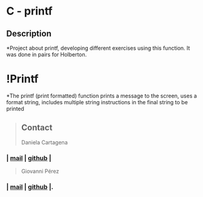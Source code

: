 # C - printf

## Description
*Project about printf, developing different exercises using this function. It was done in pairs for Holberton.

# !Printf
*The printf (print formatted) function prints a message to the screen, uses a format string, includes multiple string instructions in the final string to be printed







> ## Contact
> Daniela Cartagena
### | [mail](@holbertonschool.com) | [github](https://github.com/Giogap) |

> Giovanni Pérez
### | [mail](@holbertonschool.com) | [github](https://github.com/Daniela1026)  |.

